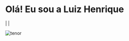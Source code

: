 # Olá! Eu sou a Luiz Henrique

|  |

![tenor](https://user-images.githubusercontent.com/76491544/124181599-1951cd00-da8c-11eb-8a0d-8f07f9e1b04c.gif)
